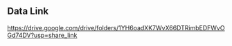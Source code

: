 ## Data Link

https://drive.google.com/drive/folders/1YH6oadXK7WvX66DTRimbEDFWvOGd74DV?usp=share_link